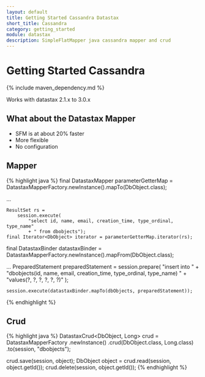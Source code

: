 ```yaml
---
layout: default
title: Getting Started Cassandra Datastax
short_title: Cassandra
category: getting_started
module: datastax
description: SimpleFlatMapper java cassandra mapper and crud
---
```

# Getting Started Cassandra

{% include maven_dependency.md %}

Works with datastax 2.1.x to 3.0.x

## What about the Datastax Mapper
* SFM is at about 20% faster
* More flexible
* No configuration

## Mapper

{% highlight java %}
final DatastaxMapper<DbObject> parameterGetterMap =
    DatastaxMapperFactory.newInstance().mapTo(DbObject.class);

...

    ResultSet rs =
        session.execute(
            "select id, name, email, creation_time, type_ordinal, type_name"
            + " from dbobjects");
    final Iterator<DbObject> iterator = parameterGetterMap.iterator(rs);


final DatastaxBinder<DbObject> datastaxBinder =
    DatastaxMapperFactory.newInstance().mapFrom(DbObject.class);

...
    PreparedStatement preparedStatement = session.prepare(
       "insert into " +
       "dbobjects(id, name, email, creation_time, type_ordinal, type_name) " +
       "values(?, ?, ?, ?, ?, ?)"
    );

    session.execute(datastaxBinder.mapTo(dbObjects, preparedStatement));
{% endhighlight %}

## Crud

{% highlight java %}
DatastaxCrud<DbObject, Long> crud =
    DatastaxMapperFactory
        .newInstance()
        .crud(DbObject.class, Long.class)
        .to(session, "dbobjects");

crud.save(session, object);
DbObject object = crud.read(session, object.getId());
crud.delete(session, object.getId());
{% endhighlight %}
